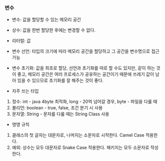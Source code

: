 ### 변수
- 변수: 값을 할당할 수 있는 메모리 공간
- 상수: 값을 한번 할당한 후에는 변경할 수 없다.
- 리터럴: 값

- 변수 선언: 타입의 크기에 따라 메모리 공간을 할당하고 그 공간을 변수명으로 접근 가능
- 변수 초기화: 값을 최초로 할당, 선언과 초기화를 따로 할 수도 있지만, 같이 하는 것이 좋고,
메모리 공간은 여러 프로세스가 공유하는 공간이기 때문에 쓰레기 값이 남아 있을 수 있으므로
초기화를 잘 해주는 것이 좋다.

- 자주 쓰는 타입
1. 정수: int - java 4byte 최적화, long - 20억 넘어갈 경우, byte - 파일을 다룰 때
2. 불리언: boolean - true, false, 조건 분기 시 사용
3. 문자열: String - 문자를 다룰 때는 String Class 사용

- 명명 규칙
1. 클래스의 첫 글자는 대문자로, 나머지는 소문자로 시작한다. Camel Case 적용한다.
2. 예외: 상수는 모두 대문자로 Snake Case 적용한다. 패키지는 모두 소문자로 작성한다.